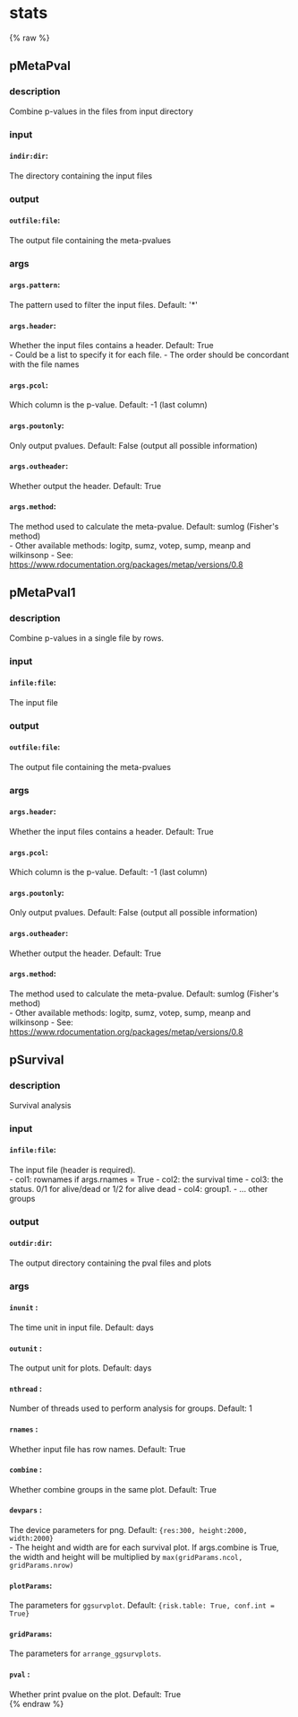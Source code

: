 # stats
<!-- toc -->
{% raw %}

## pMetaPval

### description
Combine p-values in the files from input directory

### input
#### `indir:dir`:
The directory containing the input files  

### output
#### `outfile:file`:
The output file containing the meta-pvalues  

### args
#### `args.pattern`:
The pattern used to filter the input files. Default: '*'  
#### `args.header`:
Whether the input files contains a header. Default: True  
	- Could be a list to specify it for each file.
	- The order should be concordant with the file names
#### `args.pcol`:
Which column is the p-value. Default: -1 (last column)  
#### `args.poutonly`:
Only output pvalues. Default: False (output all possible information)  
#### `args.outheader`:
Whether output the header. Default: True  
#### `args.method`:
The method used to calculate the meta-pvalue. Default: sumlog (Fisher's method)  
	- Other available methods: logitp, sumz, votep, sump, meanp and wilkinsonp
	- See: https://www.rdocumentation.org/packages/metap/versions/0.8

## pMetaPval1

### description
Combine p-values in a single file by rows.

### input
#### `infile:file`:
The input file  

### output
#### `outfile:file`:
The output file containing the meta-pvalues  

### args
#### `args.header`:
Whether the input files contains a header. Default: True  
#### `args.pcol`:
Which column is the p-value. Default: -1 (last column)  
#### `args.poutonly`:
Only output pvalues. Default: False (output all possible information)  
#### `args.outheader`:
Whether output the header. Default: True  
#### `args.method`:
The method used to calculate the meta-pvalue. Default: sumlog (Fisher's method)  
	- Other available methods: logitp, sumz, votep, sump, meanp and wilkinsonp
	- See: https://www.rdocumentation.org/packages/metap/versions/0.8

## pSurvival

### description
Survival analysis

### input
#### `infile:file`:
The input file (header is required).  
	- col1: rownames if args.rnames = True
	- col2: the survival time
	- col3: the status. 0/1 for alive/dead or 1/2 for alive dead
	- col4: group1.
	- ... other groups

### output
#### `outdir:dir`:
The output directory containing the pval files and plots  

### args
#### `inunit`    :
The time unit in input file. Default: days  
#### `outunit`   :
The output unit for plots. Default: days  
#### `nthread`   :
Number of threads used to perform analysis for groups. Default: 1  
#### `rnames`    :
Whether input file has row names. Default: True  
#### `combine`   :
Whether combine groups in the same plot. Default: True  
#### `devpars`   :
The device parameters for png. Default: `{res:300, height:2000, width:2000}`  
	- The height and width are for each survival plot. If args.combine is True, the width and height will be multiplied by `max(gridParams.ncol, gridParams.nrow)`
#### `plotParams`:
The parameters for `ggsurvplot`. Default: `{risk.table: True, conf.int = True}`  
#### `gridParams`:
The parameters for `arrange_ggsurvplots`.  
#### `pval`      :
Whether print pvalue on the plot. Default: True  
{% endraw %}
